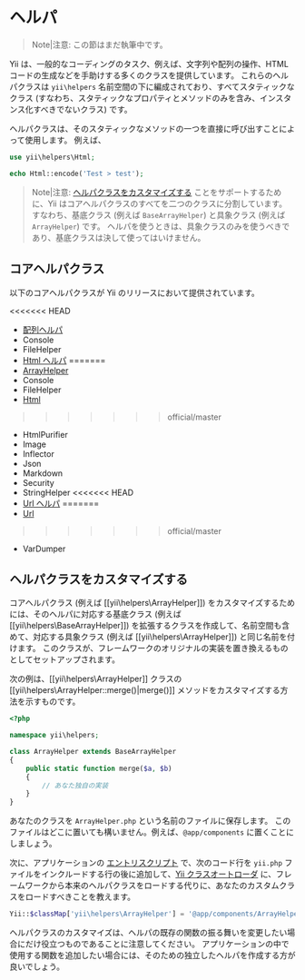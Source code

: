 ヘルパ
======

> Note|注意: この節はまだ執筆中です。

Yii は、一般的なコーディングのタスク、例えば、文字列や配列の操作、HTML コードの生成などを手助けする多くのクラスを提供しています。
これらのヘルパクラスは `yii\helpers` 名前空間の下に編成されており、すべてスタティックなクラス (すなわち、スタティックなプロパティとメソッドのみを含み、インスタンス化すべきでないクラス) です。

ヘルパクラスは、そのスタティックなメソッドの一つを直接に呼び出すことによって使用します。
例えば、

```php
use yii\helpers\Html;

echo Html::encode('Test > test');
```

> Note|注意: [ヘルパクラスをカスタマイズする](#customizing-helper-classes) ことをサポートするために、Yii はコアヘルパクラスのすべてを二つのクラスに分割しています。
> すなわち、基底クラス (例えば `BaseArrayHelper`) と具象クラス (例えば `ArrayHelper`) です。
> ヘルパを使うときは、具象クラスのみを使うべきであり、基底クラスは決して使ってはいけません。


コアヘルパクラス
----------------

以下のコアヘルパクラスが Yii のリリースにおいて提供されています。

<<<<<<< HEAD
- [配列ヘルパ](helper-array.md)
- Console
- FileHelper
- [Html ヘルパ](helper-html.md)
=======
- [ArrayHelper](helper-array.md)
- Console
- FileHelper
- [Html](helper-html.md)
>>>>>>> official/master
- HtmlPurifier
- Image
- Inflector
- Json
- Markdown
- Security
- StringHelper
<<<<<<< HEAD
- [Url ヘルパ](helper-url.md)
=======
- [Url](helper-url.md)
>>>>>>> official/master
- VarDumper


ヘルパクラスをカスタマイズする <span id="customizing-helper-classes"></span>
------------------------------

コアヘルパクラス (例えば [[yii\helpers\ArrayHelper]]) をカスタマイズするためには、そのヘルパに対応する基底クラス (例えば [[yii\helpers\BaseArrayHelper]]) を拡張するクラスを作成して、名前空間も含めて、対応する具象クラス (例えば [[yii\helpers\ArrayHelper]]) と同じ名前を付けます。
このクラスが、フレームワークのオリジナルの実装を置き換えるものとしてセットアップされます。

次の例は、[[yii\helpers\ArrayHelper]] クラスの [[yii\helpers\ArrayHelper::merge()|merge()]] メソッドをカスタマイズする方法を示すものです。

```php
<?php

namespace yii\helpers;

class ArrayHelper extends BaseArrayHelper
{
    public static function merge($a, $b)
    {
        // あなた独自の実装
    }
}
```

あなたのクラスを `ArrayHelper.php` という名前のファイルに保存します。
このファイルはどこに置いても構いません。例えば、`@app/components` に置くことにしましょう。

次に、アプリケーションの [エントリスクリプト](structure-entry-scripts.md) で、次のコード行を `yii.php` ファイルをインクルードする行の後に追加して、[Yii クラスオートローダ](concept-autoloading.md) に、フレームワークから本来のヘルパクラスをロードする代りに、あなたのカスタムクラスをロードすべきことを教えます。

```php
Yii::$classMap['yii\helpers\ArrayHelper'] = '@app/components/ArrayHelper.php';
```

ヘルパクラスのカスタマイズは、ヘルパの既存の関数の振る舞いを変更したい場合にだけ役立つものであることに注意してください。
アプリケーションの中で使用する関数を追加したい場合には、そのための独立したヘルパを作成する方が良いでしょう。
